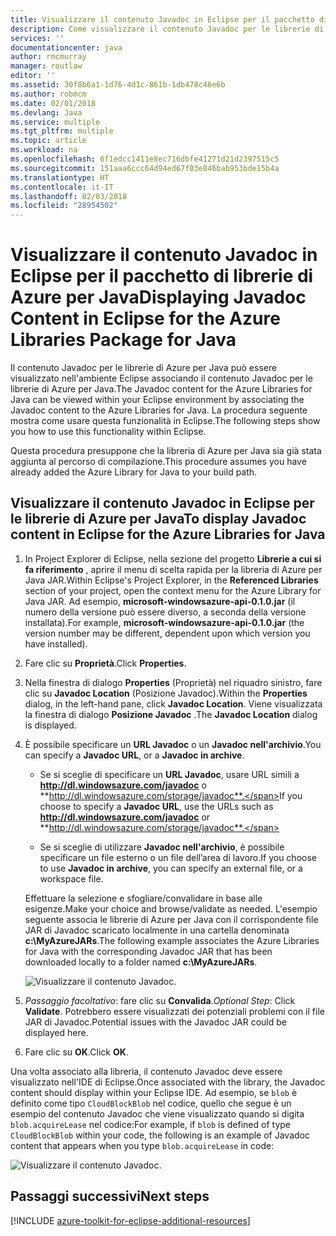 ```yaml
---
title: Visualizzare il contenuto Javadoc in Eclipse per il pacchetto di librerie di Azure per Java
description: Come visualizzare il contenuto Javadoc per le librerie di Azure in Eclipse.
services: ''
documentationcenter: java
author: rmcmurray
manager: routlaw
editor: ''
ms.assetid: 30f8b6a1-1d76-4d1c-861b-1db478c46e6b
ms.author: robmcm
ms.date: 02/01/2018
ms.devlang: Java
ms.service: multiple
ms.tgt_pltfrm: multiple
ms.topic: article
ms.workload: na
ms.openlocfilehash: 6f1edcc1411e8ec716dbfe41271d21d2397515c5
ms.sourcegitcommit: 151aaa6ccc64d94ed67f03e846bab953bde15b4a
ms.translationtype: HT
ms.contentlocale: it-IT
ms.lasthandoff: 02/03/2018
ms.locfileid: "28954502"
---
```

# <a name="displaying-javadoc-content-in-eclipse-for-the-azure-libraries-package-for-java"></a><span data-ttu-id="f6db4-103">Visualizzare il contenuto Javadoc in Eclipse per il pacchetto di librerie di Azure per Java</span><span class="sxs-lookup"><span data-stu-id="f6db4-103">Displaying Javadoc Content in Eclipse for the Azure Libraries Package for Java</span></span>

<span data-ttu-id="f6db4-104">Il contenuto Javadoc per le librerie di Azure per Java può essere visualizzato nell'ambiente Eclipse associando il contenuto Javadoc per le librerie di Azure per Java.</span><span class="sxs-lookup"><span data-stu-id="f6db4-104">The Javadoc content for the Azure Libraries for Java can be viewed within your Eclipse environment by associating the Javadoc content to the Azure Libraries for Java.</span></span> <span data-ttu-id="f6db4-105">La procedura seguente mostra come usare questa funzionalità in Eclipse.</span><span class="sxs-lookup"><span data-stu-id="f6db4-105">The following steps show you how to use this functionality within Eclipse.</span></span>

<span data-ttu-id="f6db4-106">Questa procedura presuppone che la libreria di Azure per Java sia già stata aggiunta al percorso di compilazione.</span><span class="sxs-lookup"><span data-stu-id="f6db4-106">This procedure assumes you have already added the Azure Library for Java to your build path.</span></span>

## <a name="to-display-javadoc-content-in-eclipse-for-the-azure-libraries-for-java"></a><span data-ttu-id="f6db4-107">Visualizzare il contenuto Javadoc in Eclipse per le librerie di Azure per Java</span><span class="sxs-lookup"><span data-stu-id="f6db4-107">To display Javadoc content in Eclipse for the Azure Libraries for Java</span></span>

1. <span data-ttu-id="f6db4-108">In Project Explorer di Eclipse, nella sezione del progetto **Librerie a cui si fa riferimento** , aprire il menu di scelta rapida per la libreria di Azure per Java JAR.</span><span class="sxs-lookup"><span data-stu-id="f6db4-108">Within Eclipse's Project Explorer, in the **Referenced Libraries** section of your project, open the context menu for the Azure Library for Java JAR.</span></span> <span data-ttu-id="f6db4-109">Ad esempio, **microsoft-windowsazure-api-0.1.0.jar** (il numero della versione può essere diverso, a seconda della versione installata).</span><span class="sxs-lookup"><span data-stu-id="f6db4-109">For example, **microsoft-windowsazure-api-0.1.0.jar** (the version number may be different, dependent upon which version you have installed).</span></span>

1. <span data-ttu-id="f6db4-110">Fare clic su **Proprietà**.</span><span class="sxs-lookup"><span data-stu-id="f6db4-110">Click **Properties**.</span></span>

1. <span data-ttu-id="f6db4-111">Nella finestra di dialogo **Properties** (Proprietà) nel riquadro sinistro, fare clic su **Javadoc Location** (Posizione Javadoc).</span><span class="sxs-lookup"><span data-stu-id="f6db4-111">Within the **Properties** dialog, in the left-hand pane, click **Javadoc Location**.</span></span> <span data-ttu-id="f6db4-112">Viene visualizzata la finestra di dialogo **Posizione Javadoc** .</span><span class="sxs-lookup"><span data-stu-id="f6db4-112">The **Javadoc Location** dialog is displayed.</span></span>

1. <span data-ttu-id="f6db4-113">È possibile specificare un **URL Javadoc** o un **Javadoc nell'archivio**.</span><span class="sxs-lookup"><span data-stu-id="f6db4-113">You can specify a **Javadoc URL**, or a **Javadoc in archive**.</span></span>

   * <span data-ttu-id="f6db4-114">Se si sceglie di specificare un **URL Javadoc**, usare URL simili a **http://dl.windowsazure.com/javadoc** o **http://dl.windowsazure.com/storage/javadoc**.</span><span class="sxs-lookup"><span data-stu-id="f6db4-114">If you choose to specify a **Javadoc URL**, use the URLs such as **http://dl.windowsazure.com/javadoc** or **http://dl.windowsazure.com/storage/javadoc**.</span></span>

   * <span data-ttu-id="f6db4-115">Se si sceglie di utilizzare **Javadoc nell'archivio**, è possibile specificare un file esterno o un file dell’area di lavoro.</span><span class="sxs-lookup"><span data-stu-id="f6db4-115">If you choose to use **Javadoc in archive**, you can specify an external file, or a workspace file.</span></span>

   <span data-ttu-id="f6db4-116">Effettuare la selezione e sfogliare/convalidare in base alle esigenze.</span><span class="sxs-lookup"><span data-stu-id="f6db4-116">Make your choice and browse/validate as needed.</span></span> <span data-ttu-id="f6db4-117">L'esempio seguente associa le librerie di Azure per Java con il corrispondente file JAR di Javadoc scaricato localmente in una cartella denominata **c:\MyAzureJARs**.</span><span class="sxs-lookup"><span data-stu-id="f6db4-117">The following example associates the Azure Libraries for Java with the corresponding Javadoc JAR that has been downloaded locally to a folder named **c:\MyAzureJARs**.</span></span>

   ![Visualizzare il contenuto Javadoc.][ic553487]

1. <span data-ttu-id="f6db4-119">*Passaggio facoltativo*: fare clic su **Convalida**.</span><span class="sxs-lookup"><span data-stu-id="f6db4-119">*Optional Step*: Click **Validate**.</span></span> <span data-ttu-id="f6db4-120">Potrebbero essere visualizzati dei potenziali problemi con il file JAR di Javadoc.</span><span class="sxs-lookup"><span data-stu-id="f6db4-120">Potential issues with the Javadoc JAR could be displayed here.</span></span>

1. <span data-ttu-id="f6db4-121">Fare clic su **OK**.</span><span class="sxs-lookup"><span data-stu-id="f6db4-121">Click **OK**.</span></span>

<span data-ttu-id="f6db4-122">Una volta associato alla libreria, il contenuto Javadoc deve essere visualizzato nell'IDE di Eclipse.</span><span class="sxs-lookup"><span data-stu-id="f6db4-122">Once associated with the library, the Javadoc content should display within your Eclipse IDE.</span></span> <span data-ttu-id="f6db4-123">Ad esempio, se `blob` è definito come tipo `CloudBlockBlob` nel codice, quello che segue è un esempio del contenuto Javadoc che viene visualizzato quando si digita `blob.acquireLease` nel codice:</span><span class="sxs-lookup"><span data-stu-id="f6db4-123">For example, if `blob` is defined of type `CloudBlockBlob` within your code, the following is an example of Javadoc content that appears when you type `blob.acquireLease` in code:</span></span>

![Visualizzare il contenuto Javadoc.][ic553488]

## <a name="next-steps"></a><span data-ttu-id="f6db4-125">Passaggi successivi</span><span class="sxs-lookup"><span data-stu-id="f6db4-125">Next steps</span></span>

[!INCLUDE [azure-toolkit-for-eclipse-additional-resources](../includes/azure-toolkit-for-eclipse-additional-resources.md)]

<!-- URL List -->

<!-- Legacy MSDN URL = https://msdn.microsoft.com/library/azure/hh698319.aspx -->

<!-- IMG List -->

[ic553487]: media/azure-toolkit-for-eclipse-displaying-javadoc-content-for-azure-libraries/ic553487.png
[ic553488]: media/azure-toolkit-for-eclipse-displaying-javadoc-content-for-azure-libraries/ic553488.png

